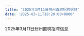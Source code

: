 ```yaml
---
title: '2025年3月11日邳州直聘招聘信息'
date: '2025-03-11T18:20:00+0800'
---
```

2025年3月11日邳州直聘招聘信息
<!--more-->
